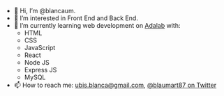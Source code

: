 - 👋 Hi, I’m @blancaum.
- 👀 I’m interested in Front End and Back End.
- 🌱 I’m currently learning web development on [Adalab](https://adalab.es/) with:
    - HTML
    - CSS
    - JavaScript
    - React
    - Node JS
    - Express JS
    - MySQL
- 📫 How to reach me: ubis.blanca@gmail.com, [@blaumart87 on Twitter](https://twitter.com/blaumart87)

<!---
blancaum/blancaum is a ✨ special ✨ repository because its `README.md` (this file) appears on your GitHub profile.
You can click the Preview link to take a look at your changes.
--->
